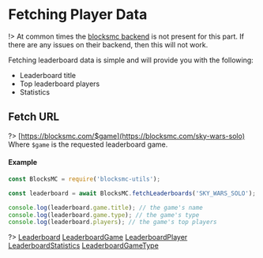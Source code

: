 # Fetching Player Data

!> At common times the [blocksmc backend](https://blocksmc.com/) is not present for this part. If there are any issues on their backend, then this will not work.

Fetching leaderboard data is simple and will provide you with the following:
- Leaderboard title 
- Top leaderboard players
- Statistics

## Fetch URL
?> [https://blocksmc.com/$game](https://blocksmc.com/sky-wars-solo)
<br>
Where `$game` is the requested leaderboard game.

#### Example
```javascript
const BlocksMC = require('blocksmc-utils');

const leaderboard = await BlocksMC.fetchLeaderboards('SKY_WARS_SOLO');

console.log(leaderboard.game.title); // the game's name
console.log(leaderboard.game.type); // the game's type
console.log(leaderboard.players); // the game's top players
```

?> [Leaderboard](typescript/types/leaderboards.md?id=leaderboard) [LeaderboardGame](typescript/types/leaderboards.md?id=leaderboardgame) [LeaderboardPlayer](typescript/types/leaderboards.md?id=leaderboardplayer) [LeaderboardStatistics](typescript/types/leaderboards.md?id=leaderboardstatistics) [LeaderboardGameType](typescript/types/leaderboards.md?id=leaderboardgametype)